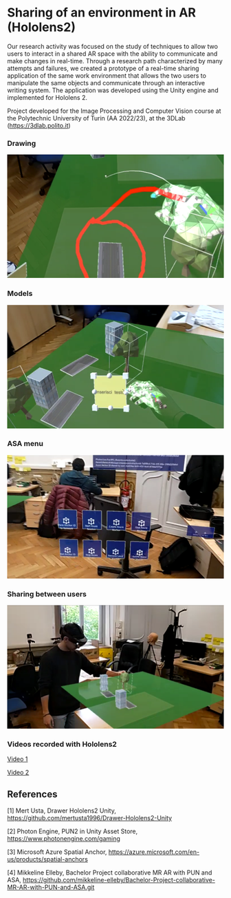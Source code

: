 # Sharing of an environment in AR (Hololens2)

Our research activity was focused on the study of techniques to allow two users to interact in a shared AR space with the ability to communicate and make changes in real-time. Through a research path characterized by many attempts and failures, we created a prototype of a real-time sharing application of the same work environment that allows the two users to manipulate the same objects and communicate through an interactive writing system. The application was developed using the Unity engine and implemented for Hololens 2.

Project developed for the Image Processing and Computer Vision course at the Polytechnic University of Turin (AA 2022/23), at the 3DLab (https://3dlab.polito.it)


### Drawing
<p>
    <img src="screenshots/figure1.png" width="512" height="287" />
</p>

### Models
<p>
    <img src="screenshots/figure2.png" width="512" height="287" />
</p>

### ASA menu
<p>
    <img src="screenshots/figure3.png" width="512" height="287" />
</p>

### Sharing between users
<p>
    <img src="screenshots/figure4.png" width="512" height="287" />
</p>

### Videos recorded with Hololens2 
[Video 1](https://github.com/ciroanni/imageprocessing_project/video/20240423_165721_HoloLens.mp4)

[Video 2](https://github.com/ciroanni/imageprocessing_project/video/20240423_165722_HoloLens.mp4)

## References
[1]	Mert Usta, Drawer Hololens2 Unity, https://github.com/mertusta1996/Drawer-Hololens2-Unity 

[2]	Photon Engine, PUN2 in Unity Asset Store, https://www.photonengine.com/gaming 

[3]	Microsoft Azure Spatial Anchor, https://azure.microsoft.com/en-us/products/spatial-anchors

[4]	Mikkeline Elleby, Bachelor Project collaborative MR AR with PUN and ASA, https://github.com/mikkeline-elleby/Bachelor-Project-collaborative-MR-AR-with-PUN-and-ASA.git
